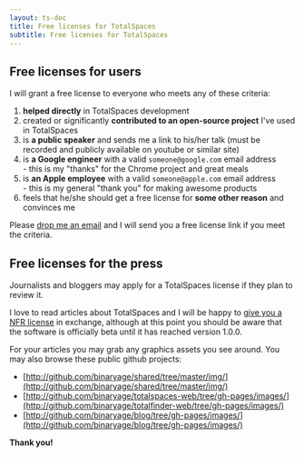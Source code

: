 ```yaml
---
layout: ts-doc
title: Free licenses for TotalSpaces
subtitle: Free licenses for TotalSpaces
---
```


## Free licenses for users

I will grant a free license to everyone who meets any of these criteria:

1. **helped directly** in TotalSpaces development
2. created or significantly **contributed to an open-source project** I've used in TotalSpaces
3. is **a public speaker** and sends me a link to his/her talk (must be recorded and publicly available on youtube or similar site)
4. is **a Google engineer** with a valid `someone@google.com` email address<br>- this is my "thanks" for the Chrome project and great meals
5. is **an Apple employee** with a valid `someone@apple.com` email address<br>- this is my general "thank you" for making awesome products
6. feels that he/she should get a free license for **some other reason** and convinces me

Please [drop me an email](mailto:support@binaryage.com?subject=Free%20TotalSpaces%20license%20request) and I will send you a free license link if you meet the criteria.

## Free licenses for the press

Journalists and bloggers may apply for a TotalSpaces license if they plan to review it.

I love to read articles about TotalSpaces and I will be happy to [give you a NFR license](mailto:support@binaryage.com?subject=NFR%20TotalSpaces%20license%20request) in exchange, although at this point you should be aware that the software is officially beta until it has reached version 1.0.0.

For your articles you may grab any graphics assets you see around. You may also browse these public github projects:

* [http://github.com/binaryage/shared/tree/master/img/](http://github.com/binaryage/shared/tree/master/img/)
* [http://github.com/binaryage/totalspaces-web/tree/gh-pages/images/](http://github.com/binaryage/totalfinder-web/tree/gh-pages/images/)
* [http://github.com/binaryage/blog/tree/gh-pages/images/](http://github.com/binaryage/blog/tree/gh-pages/images/)

**Thank you!**